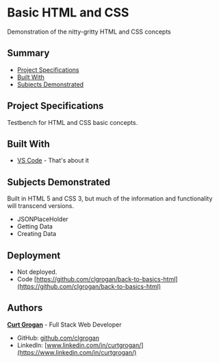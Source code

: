 # Basic HTML and CSS

Demonstration of the nitty-gritty HTML and CSS concepts

## Summary

- [Project Specifications](#exercise-specifications)
- [Built With](#built-with)
- [Subjects Demonstrated](#subjects-demonstrated)

## Project Specifications

Testbench for HTML and CSS basic concepts.

## Built With

- [VS Code](https://code.visualstudio.com/) - That's about it

## Subjects Demonstrated

Built in HTML 5 and CSS 3, but much of the information and functionality will transcend versions.

- JSONPlaceHolder
- Getting Data
- Creating Data

## Deployment

- Not deployed.
- Code [https://github.com/clgrogan/back-to-basics-html](https://github.com/clgrogan/back-to-basics-html)

## Authors

**[Curt Grogan](https://github.com/clgrogan)** - Full Stack Web Developer

- GitHub: [github.com/clgrogan](https://github.com/clgrogan)
- LinkedIn: [www.linkedin.com/in/curtgrogan/](https://www.linkedin.com/in/curtgrogan/)
